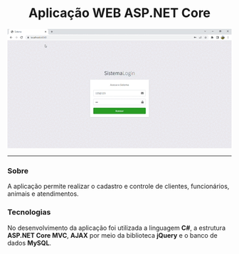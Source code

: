 <div align="center">
  <h1>Aplicação WEB ASP.NET Core</h1>
</div>

  
<div align="center" >
  <img src="viewappsistemaweb.gif">
</div>



_________________




### Sobre
A aplicação permite realizar o cadastro e controle de clientes, funcionários, animais e atendimentos.
  
### Tecnologias
No desenvolvimento da aplicação foi utilizada a linguagem **C#**, a estrutura **ASP.NET Core MVC**, **AJAX** por meio da biblioteca **jQuery** e o banco de dados **MySQL**.
